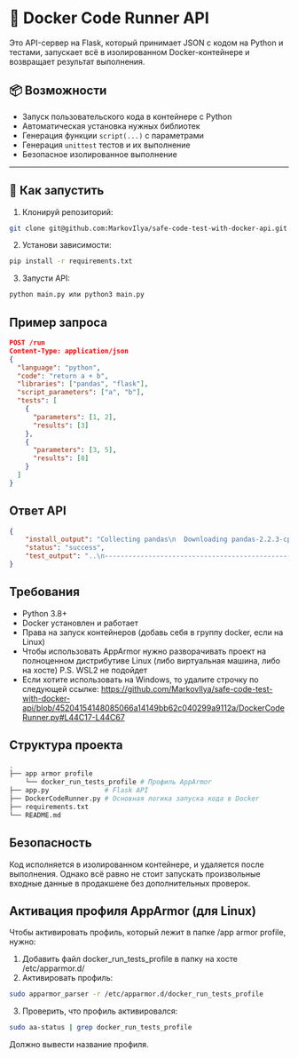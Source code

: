 # 🐳 Docker Code Runner API

Это API-сервер на Flask, который принимает JSON с кодом на Python и тестами, запускает всё в изолированном Docker-контейнере и возвращает результат выполнения.

## 📦 Возможности

- Запуск пользовательского кода в контейнере с Python
- Автоматическая установка нужных библиотек
- Генерация функции `script(...)` с параметрами
- Генерация `unittest` тестов и их выполнение
- Безопасное изолированное выполнение

---

## 🚀 Как запустить

1. Клонируй репозиторий:

```bash
git clone git@github.com:MarkovIlya/safe-code-test-with-docker-api.git
```

2. Установи зависимости:

```bash
pip install -r requirements.txt
```

3. Запусти API:

```bash
python main.py или python3 main.py
```

## Пример запроса

```json
POST /run
Content-Type: application/json
{
  "language": "python",
  "code": "return a + b",
  "libraries": ["pandas", "flask"],
  "script_parameters": ["a", "b"],
  "tests": [
    {
      "parameters": [1, 2],
      "results": [3]
    },
    {
      "parameters": [3, 5],
      "results": [8]
    }
  ]
}
```

## Ответ API

```json
{
    "install_output": "Collecting pandas\n  Downloading pandas-2.2.3-cp39-cp39-manylinux_2_17_x86_64.manylinux2014_x86_64.whl (13.1 MB)\n     ━━━━━━━━━━━━━━━━━━━━━━━━━━━━━━━━━━━━━━━━ 13.1/13.1 MB 11.0 MB/s eta 0:00:00\nCollecting flask\n  Downloading flask-3.1.0-py3-none-any.whl (102 kB)\n     ━━━━━━━━━━━━━━━━━━━━━━━━━━━━━━━━━━━━━━━ 103.0/103.0 kB 6.2 MB/s eta 0:00:00\nCollecting tzdata>=2022.7\n  Downloading tzdata-2025.2-py2.py3-none-any.whl (347 kB)\n     ━━━━━━━━━━━━━━━━━━━━━━━━━━━━━━━━━━━━━━━ 347.8/347.8 kB 9.3 MB/s eta 0:00:00\nCollecting pytz>=2020.1\n  Downloading pytz-2025.2-py2.py3-none-any.whl (509 kB)\n     ━━━━━━━━━━━━━━━━━━━━━━━━━━━━━━━━━━━━━━━ 509.2/509.2 kB 9.8 MB/s eta 0:00:00\nCollecting python-dateutil>=2.8.2\n  Downloading python_dateutil-2.9.0.post0-py2.py3-none-any.whl (229 kB)\n     ━━━━━━━━━━━━━━━━━━━━━━━━━━━━━━━━━━━━━━━ 229.9/229.9 kB 8.9 MB/s eta 0:00:00\nCollecting numpy>=1.22.4\n  Downloading numpy-2.0.2-cp39-cp39-manylinux_2_17_x86_64.manylinux2014_x86_64.whl (19.5 MB)\n     ━━━━━━━━━━━━━━━━━━━━━━━━━━━━━━━━━━━━━━━━ 19.5/19.5 MB 10.3 MB/s eta 0:00:00\nCollecting Werkzeug>=3.1\n  Downloading werkzeug-3.1.3-py3-none-any.whl (224 kB)\n     ━━━━━━━━━━━━━━━━━━━━━━━━━━━━━━━━━━━━━━━ 224.5/224.5 kB 8.4 MB/s eta 0:00:00\nCollecting Jinja2>=3.1.2\n  Downloading jinja2-3.1.6-py3-none-any.whl (134 kB)\n     ━━━━━━━━━━━━━━━━━━━━━━━━━━━━━━━━━━━━━━━ 134.9/134.9 kB 6.7 MB/s eta 0:00:00\nCollecting importlib-metadata>=3.6\n  Downloading importlib_metadata-8.6.1-py3-none-any.whl (26 kB)\nCollecting itsdangerous>=2.2\n  Downloading itsdangerous-2.2.0-py3-none-any.whl (16 kB)\nCollecting click>=8.1.3\n  Downloading click-8.1.8-py3-none-any.whl (98 kB)\n     ━━━━━━━━━━━━━━━━━━━━━━━━━━━━━━━━━━━━━━━━ 98.2/98.2 kB 7.0 MB/s eta 0:00:00\nCollecting blinker>=1.9\n  Downloading blinker-1.9.0-py3-none-any.whl (8.5 kB)\nCollecting zipp>=3.20\n  Downloading zipp-3.21.0-py3-none-any.whl (9.6 kB)\nCollecting MarkupSafe>=2.0\n  Downloading MarkupSafe-3.0.2-cp39-cp39-manylinux_2_17_x86_64.manylinux2014_x86_64.whl (20 kB)\nCollecting six>=1.5\n  Downloading six-1.17.0-py2.py3-none-any.whl (11 kB)\nInstalling collected packages: pytz, zipp, tzdata, six, numpy, MarkupSafe, itsdangerous, click, blinker, Werkzeug, python-dateutil, Jinja2, importlib-metadata, pandas, flask\nSuccessfully installed Jinja2-3.1.6 MarkupSafe-3.0.2 Werkzeug-3.1.3 blinker-1.9.0 click-8.1.8 flask-3.1.0 importlib-metadata-8.6.1 itsdangerous-2.2.0 numpy-2.0.2 pandas-2.2.3 python-dateutil-2.9.0.post0 pytz-2025.2 six-1.17.0 tzdata-2025.2 zipp-3.21.0\nWARNING: Running pip as the 'root' user can result in broken permissions and conflicting behaviour with the system package manager. It is recommended to use a virtual environment instead: https://pip.pypa.io/warnings/venv\n\n[notice] A new release of pip is available: 23.0.1 -> 25.0.1\n[notice] To update, run: pip install --upgrade pip",
    "status": "success",
    "test_output": "..\n----------------------------------------------------------------------\nRan 2 tests in 0.000s\n\nOK"
}
```

## Требования

- Python 3.8+
- Docker установлен и работает
- Права на запуск контейнеров (добавь себя в группу docker, если на Linux)
- Чтобы использовать AppArmor нужно разворачивать проект на полноценном дистрибутиве Linux (либо виртуальная машина, либо на хосте) P.S. WSL2 не подойдет
- Если хотите использовать на Windows, то удалите строчку по следующей ссылке:
https://github.com/MarkovIlya/safe-code-test-with-docker-api/blob/45204154148085066a14149bb62c040299a9112a/DockerCodeRunner.py#L44C17-L44C67

## Структура проекта

```bash
.
├── app armor profile
    └── docker_run_tests_profile # Профиль AppArmor
├── app.py              # Flask API
├── DockerCodeRunner.py # Основная логика запуска кода в Docker
├── requirements.txt
└── README.md
```

## Безопасность

Код исполняется в изолированном контейнере, и удаляется после выполнения. Однако всё равно не стоит запускать произвольные входные данные в продакшене без дополнительных проверок.

## Активация профиля AppArmor (для Linux)

Чтобы активировать профиль, который лежит в папке /app armor profile, нужно:
1. Добавить файл docker_run_tests_profile в папку на хосте /etc/apparmor.d/
2. Активировать профиль:

```bash
sudo apparmor_parser -r /etc/apparmor.d/docker_run_tests_profile
```

3. Проверить, что профиль активировался:

```bash
sudo aa-status | grep docker_run_tests_profile
```
Должно вывести название профиля.
